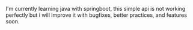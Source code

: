 I'm currently learning java with springboot, this simple api is not working perfectly but i will improve it with bugfixes, better practices, and features soon.
